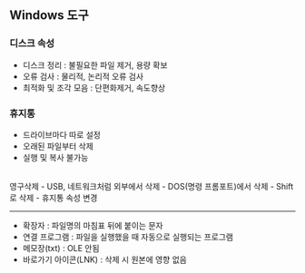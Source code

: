 ## Windows 도구

### 디스크 속성
- 디스크 정리 : 불필요한 파일 제거, 용량 확보
- 오류 검사 : 물리적, 논리적 오류 검사
- 최적화 및 조각 모음 : 단편화제거, 속도향상

### 휴지통
- 드라이브마다 따로 설정
- 오래된 파일부터 삭제
- 실행 및 복사 불가능
</br>
영구삭제
- USB, 네트워크처럼 외부에서 삭제
- DOS(명령 프롬포트)에서 삭제
- Shift로 삭제
- 휴지통 속성 변경

---

- 확장자 : 파일명의 마침표 뒤에 붙이는 문자
- 연결 프로그램 : 파일을 실행했을 때 자동으로 실행되는 프로그램
- 메모장(txt) : OLE 안됨
- 바로가기 아이콘(LNK) : 삭제 시 원본에 영향 없음
